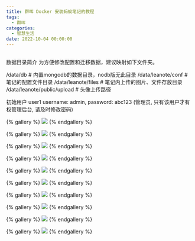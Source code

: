 ```yaml
---
title: 群晖 Docker 安装蚂蚁笔记的教程
tags:
  - 群晖
categories:
  - 智慧生活
date: 2022-10-04 00:00:00
---
```


> 

<!-- more -->

## 


数据目录简介
为方便修改配置和迁移数据，建议映射如下文件夹。

/data/db                # 内置mongodb的数据目录，nodb版无此目录
/data/leanote/conf      # 笔记的配置文件目录
/data/leanote/files     # 笔记内上传的图片、文件存放目录
/data/leanote/public/upload     # 头像上传路径


初始用户
user1 username: admin, password: abc123 (管理员, 只有该用户才有权管理后台, 请及时修改密码)

{% gallery %}
![](https://cdn.dusays.com/2022/10/511-1.jpg/1)
{% endgallery %}

{% gallery %}
![](https://cdn.dusays.com/2022/10/511-2.jpg/1)
{% endgallery %}

{% gallery %}
![](https://cdn.dusays.com/2022/10/511-3.jpg/1)
{% endgallery %}

{% gallery %}
![](https://cdn.dusays.com/2022/10/511-4.jpg/1)
{% endgallery %}

{% gallery %}
![](https://cdn.dusays.com/2022/10/511-5.jpg/1)
{% endgallery %}

{% gallery %}
![](https://cdn.dusays.com/2022/10/511-6.jpg/1)
{% endgallery %}

{% gallery %}
![](https://cdn.dusays.com/2022/10/511-7.jpg/1)
{% endgallery %}

{% gallery %}
![](https://cdn.dusays.com/2022/10/511-8.jpg/1)
{% endgallery %}

{% gallery %}
![](https://cdn.dusays.com/2022/10/511-9.jpg/1)
{% endgallery %}

{% gallery %}
![](https://cdn.dusays.com/2022/10/511-10.jpg/1)
{% endgallery %}